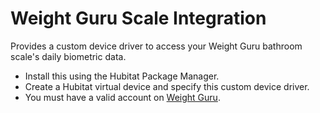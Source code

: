 # Weight Guru Scale Integration

Provides a custom device driver to access your Weight Guru bathroom scale's daily biometric data.  

* Install this using the Hubitat Package Manager.
* Create a Hubitat virtual device and specify this custom device driver.  
* You must have a valid account on [Weight Guru](https://weightgurus.com/).



